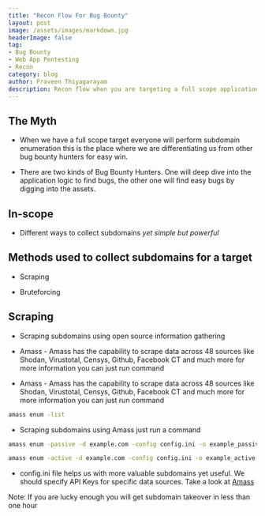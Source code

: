 ```yaml
---
title: "Recon Flow For Bug Bounty"
layout: post
image: /assets/images/markdown.jpg
headerImage: false
tag:
- Bug Bounty
- Web App Pentesting
- Recon
category: blog
author: Praveen Thiyagarayam
description: Recon flow when you are targeting a full scope application
---
```


## The Myth

* When we have a full scope target everyone will perform subdomain enumeration this is the place where we are differentiating us from other bug bounty hunters for easy win.

* There are two kinds of Bug Bounty Hunters. One will deep dive into the application logic to find bugs, the other one will find easy bugs by digging into the assets.

## In-scope

* Different ways to collect subdomains *yet simple but powerful*

## Methods used to collect subdomains for a target

* Scraping

* Bruteforcing

## Scraping

* Scraping subdomains using open source information gathering

* Amass - Amass has the capability to scrape data across 48 sources like Shodan, Virustotal, Censys, Github, Facebook CT and much more for more information you can just run command

* Amass - Amass has the capability to scrape data across 48 sources like Shodan, Virustotal, Censys, Github, Facebook CT and much more for more information you can just run command
```bash
amass enum -list
```

* Scraping subdomains using Amass just run a command 
```bash
amass enum -passive -d example.com -config config.ini -o example_passive.txt

amass enum -active -d example.com -config config.ini -o example_active.txt
```

* config.ini file helps us with more valuable subdomains yet useful. We should specify API Keys for specific data sources. Take a look at [Amass](https://github.com/OWASP/Amass/blob/master/examples/config.ini) 

Note: If you are lucky enough you will get subdomain takeover in less than one hour





